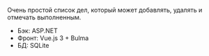 Очень простой список дел, который может добавлять, удалять и отмечать выполненным. 
- Бэк: ASP.NET
- Фронт: Vue.js 3 + Bulma
- БД: SQLite

